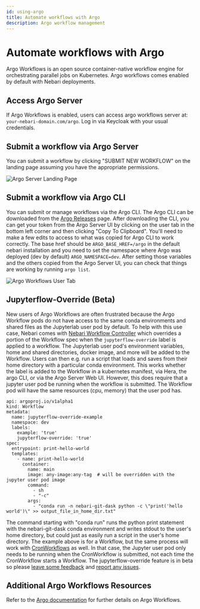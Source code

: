 ```yaml
---
id: using-argo
title: Automate workflows with Argo
description: Argo workflow management
---
```


# Automate workflows with Argo

Argo Workflows is an open source container-native workflow engine for orchestrating parallel jobs on Kubernetes. Argo
workflows comes enabled by default with Nebari deployments.

## Access Argo Server

If Argo Workflows is enabled, users can access argo workflows server at: `your-nebari-domain.com/argo`. Log in via
Keycloak with your usual credentials.

## Submit a workflow via Argo Server

You can submit a workflow by clicking "SUBMIT NEW WORKFLOW" on the landing page assuming you have the appropriate
permissions.

![Argo Server Landing Page](/img/tutorials/argo_server_landing_page.png)

## Submit a workflow via Argo CLI

You can submit or manage workflows via the Argo CLI. The Argo CLI can be downloaded from the
[Argo Releases](https://github.com/argoproj/argo-workflows/releases) page. After downloading the CLI, you can get your
token from the Argo Server UI by clicking on the user tab in the bottom left corner and then clicking "Copy To
Clipboard". You'll need to make a few edits to access to what was copied for Argo CLI to work correctly. The base href
should be `ARGO_BASE_HREF=/argo` in the default nebari installation and you need to set the namespace where Argo was
deployed (dev by default) `ARGO_NAMESPACE=dev`. After setting those variables and the others copied from the Argo Server
UI, you can check that things are working by running `argo list`.

![Argo Workflows User Tab](/img/tutorials/argo_workflows_user_tab.png)

## Jupyterflow-Override (Beta)

New users of Argo Workflows are often frustrated because the Argo Workflow pods do not have access to the same conda environments and shared files as the Jupyterlab user pod by default. To help with this use case, Nebari comes with [Nebari Workflow Controller](https://github.com/nebari-dev/nebari-workflow-controller) which overrides a portion of the Workflow spec when the
`jupyterflow-override` label is applied to a workflow. The Jupyterlab user pod's environment variables, home and shared directories, docker image, and more will be added to the Workflow. Users can then e.g. run a script that loads and saves from their home directory with a particular conda environment. This works whether the label is added to the Workflow in a kubernetes manifest, via Hera, the argo CLI, or via the Argo Server Web UI. However, this does require that a jupyter user pod be running when the workflow is submitted. The Workflow pod will have the same resources (cpu, memory) that the user pod has.

```
api: argoproj.io/v1alpha1
kind: Workflow
metadata:
  name: jupyterflow-override-example
  namespace: dev
  labels:
    example: 'true'
    jupyterflow-override: 'true'
spec:
  entrypoint: print-hello-world
  templates:
    - name: print-hello-world
      container:
        name: main
        image: any-image:any-tag  # will be overridden with the jupyter user pod image
        command:
          - sh
          - "-c"
        args:
          - "conda run -n nebari-git-dask python -c \"print('hello world')\" >> output_file_in_home_dir.txt"
```

The command starting with "conda run" runs the python print statement with the nebari-git-dask conda environment and writes stdout to the user's home directory, but could just as easily run a script in the user's home directory. The example above is for a Workflow, but the same process will work with [CronWorkflows](https://argoproj.github.io/argo-workflows/cron-workflows/) as well. In that case, the Jupyter user pod only needs to be running when the CronWorkflow is submitted, not each time the CronWorkflow starts a Workflow. The jupyterflow-override feature is in beta so please [leave some feedback](https://github.com/nebari-dev/nebari-workflow-controller/discussions) and [report any issues](https://github.com/nebari-dev/nebari-workflow-controller/issues).

## Additional Argo Workflows Resources

Refer to the [Argo documentation](https://argoproj.github.io/argo-workflows/) for further details on Argo Workflows.
